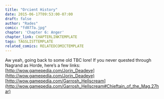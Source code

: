 ```yaml
---
title: "Orcient History"
date: 2015-06-17T09:53:00-07:00
draft: false
author: "Rades"
comic: "fd077a.jpg"
chapter: 'Chapter 6: Anger'
chapter_link: CHAPTERLINKTEMPLATE
tags: TAGSLISTTEMPLATE
related_comics: RELATEDCOMICTEMPLATE
---
```


Aw yeah, going back to some old TBC lore! If you never quested through Nagrand as Horde, here’s a few links:<br>
[http://wow.gamepedia.com/Jorin_Deadeye](http://wow.gamepedia.com/Jorin_Deadeye)<br>
[http://wow.gamepedia.com/Garrosh_Hellscream](http://wow.gamepedia.com/Garrosh_Hellscream#Chieftain_of_the_Mag.27har)

